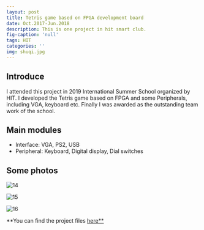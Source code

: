 ```yaml
---
layout: post
title: Tetris game based on FPGA development board
date: Oct.2017-Jun.2018
description: This is one project in hit smart club.
fig-caption: 'null'
tags: HIT
categories: ''
img: shuqi.jpg
---
```

## Introduce

I attended this project in 2019 International Summer School organized by HIT.  I developed the Tetris game based on FPGA and some Peripherals, including VGA, keyboard etc.  Finally I was awarded as the outstanding team work of the school. 

## Main modules

- Interface: VGA, PS2, USB
- Peripheral: Keyboard, Digital display, Dial switches

## Some photos

![14]({{site.baseurl}}/assets/img/els1.jpg)

![15]({{site.baseurl}}/assets/img/els2.jpg)

![16]({{site.baseurl}}/assets/img/els3.jpg)

**You can find the project files [here**](https://github.com/ZhuoZhi-HIT/-Tetris)

